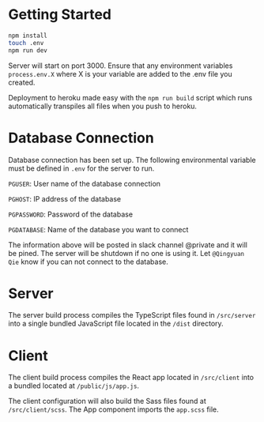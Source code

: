 # Getting Started

```bash
npm install
touch .env
npm run dev
```

Server will start on port 3000. Ensure that any environment variables `process.env.X` where X is your variable are added to the .env file you created.

Deployment to heroku made easy with the `npm run build` script which runs automatically transpiles all files when you push to heroku.

# Database Connection
Database connection has been set up. The following environmental variable must be defined in `.env` 
for the server to run.

`PGUSER`: User name of the database connection 

`PGHOST`: IP address of the database
 
`PGPASSWORD`: Password of the database
 
`PGDATABASE`: Name of the database you want to connect

The information above will be posted in slack channel @private and it will be pined. The server will 
be shutdown if no one is using it. Let `@Qingyuan Qie` know if you can not connect to the database.

# Server
The server build process compiles the TypeScript files found in `/src/server` into a single bundled JavaScript file located in the `/dist` directory.

# Client
The client build process compiles the React app located in `/src/client` into a bundled located at `/public/js/app.js`.

The client configuration will also build the Sass files found at `/src/client/scss`. The App component imports the `app.scss` file.